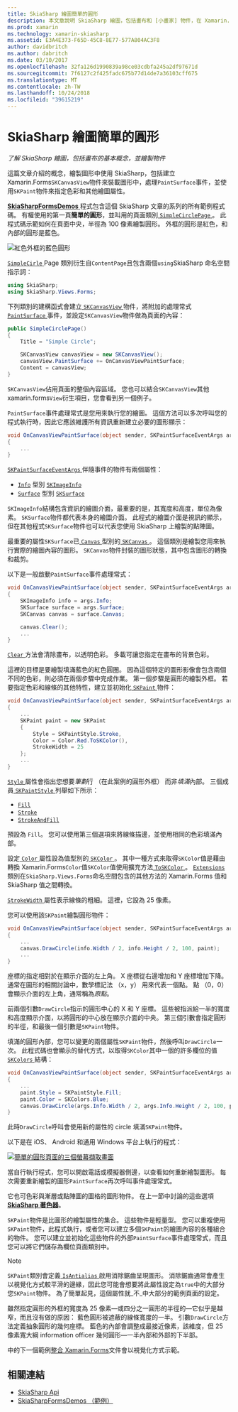 ```yaml
---
title: SkiaSharp 繪圖簡單的圓形
description: 本文章說明 SkiaSharp 繪圖，包括畫布和 [小畫家] 物件，在 Xamarin.Forms 應用程式的基本概念，並示範此範例程式碼。
ms.prod: xamarin
ms.technology: xamarin-skiasharp
ms.assetid: E3A4E373-F65D-45C8-8E77-577A804AC3F8
author: davidbritch
ms.author: dabritch
ms.date: 03/10/2017
ms.openlocfilehash: 32fa126d1990839a98ce03cdbfa245a2df97671d
ms.sourcegitcommit: 7f6127c2f425fadc675b77d14de7a36103cff675
ms.translationtype: MT
ms.contentlocale: zh-TW
ms.lasthandoff: 10/24/2018
ms.locfileid: "39615219"
---
```

# <a name="drawing-a-simple-circle-in-skiasharp"></a>SkiaSharp 繪圖簡單的圓形

_了解 SkiaSharp 繪圖，包括畫布的基本概念，並繪製物件_

這篇文章介紹的概念，繪製圖形中使用 SkiaSharp，包括建立 Xamarin.Forms`SKCanvasView`物件來裝載圖形中，處理`PaintSurface`事件，並使用`SKPaint`物件來指定色彩和其他繪圖屬性。

[ **SkiaSharpFormsDemos** ](https://developer.xamarin.com/samples/xamarin-forms/SkiaSharpForms/Demos/)程式包含這個 SkiaSharp 文章的系列的所有範例程式碼。 有權使用的第一頁**簡單的圓形**，並叫用的頁面類別[ `SimpleCirclePage` ](https://github.com/xamarin/xamarin-forms-samples/blob/master/SkiaSharpForms/Demos/Demos/SkiaSharpFormsDemos/Basics/SimpleCirclePage.cs)。 此程式碼示範如何在頁面中央，半徑為 100 像素繪製圓形。 外框的圓形是紅色，和內部的圓形是藍色。

![](circle-images/circleexample.png "紅色外框的藍色圓形")

[ `SimpleCirle` ](https://github.com/xamarin/xamarin-forms-samples/blob/master/SkiaSharpForms/Demos/Demos/SkiaSharpFormsDemos/Basics/SimpleCirclePage.cs) Page 類別衍生自`ContentPage`且包含兩個`using`SkiaSharp 命名空間指示詞：

```csharp
using SkiaSharp;
using SkiaSharp.Views.Forms;
```

下列類別的建構函式會建立[ `SKCanvasView` ](xref:SkiaSharp.Views.Forms.SKCanvasView)物件，將附加的處理常式[ `PaintSurface` ](xref:SkiaSharp.Views.Forms.SKCanvasView.PaintSurface)事件，並設定`SKCanvasView`物件做為頁面的內容：

```csharp
public SimpleCirclePage()
{
    Title = "Simple Circle";

    SKCanvasView canvasView = new SKCanvasView();
    canvasView.PaintSurface += OnCanvasViewPaintSurface;
    Content = canvasView;
}
```

`SKCanvasView`佔用頁面的整個內容區域。 您也可以結合`SKCanvasView`其他 xamarin.forms`View`衍生項目，您會看到另一個例子。

`PaintSurface`事件處理常式是您用來執行您的繪圖。 這個方法可以多次呼叫您的程式執行時，因此它應該維護所有資訊重新建立必要的圖形顯示：

```csharp
void OnCanvasViewPaintSurface(object sender, SKPaintSurfaceEventArgs args)
{
    ...
}

```

[ `SKPaintSurfaceEventArgs` ](xref:SkiaSharp.Views.Forms.SKPaintSurfaceEventArgs)伴隨事件的物件有兩個屬性：

- [`Info`](xref:SkiaSharp.Views.Forms.SKPaintSurfaceEventArgs.Info) 型別 [`SKImageInfo`](xref:SkiaSharp.SKImageInfo)
- [`Surface`](xref:SkiaSharp.Views.Forms.SKPaintSurfaceEventArgs.Surface) 型別 [`SKSurface`](xref:SkiaSharp.SKSurface)

`SKImageInfo`結構包含資訊的繪圖介面，最重要的是，其寬度和高度，單位為像素。 `SKSurface`物件都代表本身的繪圖介面。 此程式的繪圖介面是視訊的顯示，但在其他程式`SKSurface`物件也可以代表您使用 SkiaSharp 上繪製的點陣圖。

最重要的屬性`SKSurface`已[ `Canvas` ](xref:SkiaSharp.SKSurface.Canvas)型別的[ `SKCanvas` ](xref:SkiaSharp.SKCanvas)。 這個類別是繪製您用來執行實際的繪圖內容的圖形。 `SKCanvas`物件封裝的圖形狀態，其中包含圖形的轉換和裁剪。

以下是一般啟動`PaintSurface`事件處理常式：

```csharp
void OnCanvasViewPaintSurface(object sender, SKPaintSurfaceEventArgs args)
{
    SKImageInfo info = args.Info;
    SKSurface surface = args.Surface;
    SKCanvas canvas = surface.Canvas;

    canvas.Clear();
    ...
}

```

[ `Clear` ](xref:SkiaSharp.SKCanvas.Clear)方法會清除畫布，以透明色彩。 多載可讓您指定在畫布的背景色彩。

這裡的目標是要繪製填滿藍色的紅色圓圈。 因為這個特定的圖形影像會包含兩個不同的色彩，則必須在兩個步驟中完成作業。 第一個步驟是圓形的繪製外框。 若要指定色彩和線條的其他特性，建立並初始化[ `SKPaint` ](xref:SkiaSharp.SKPaint)物件：

```csharp
void OnCanvasViewPaintSurface(object sender, SKPaintSurfaceEventArgs args)
{
    ...
    SKPaint paint = new SKPaint
    {
        Style = SKPaintStyle.Stroke,
        Color = Color.Red.ToSKColor(),
        StrokeWidth = 25
    };
    ...
}
```

[ `Style` ](xref:SkiaSharp.SKPaint.Style)屬性會指出您想要*筆劃*行 （在此案例的圓形外框） 而非*填滿*內部。 三個成員[ `SKPaintStyle` ](xref:SkiaSharp.SKPaintStyle)列舉如下所示：

- [`Fill`](xref:SkiaSharp.SKPaintStyle.Fill)
- [`Stroke`](xref:SkiaSharp.SKPaintStyle.Stroke)
- [`StrokeAndFill`](xref:SkiaSharp.SKPaintStyle.StrokeAndFill)

預設為 `Fill`。 您可以使用第三個選項來將線條描邊，並使用相同的色彩填滿內部。

設定[ `Color` ](xref:SkiaSharp.SKPaint.Color)屬性設為值型別的[ `SKColor` ](xref:SkiaSharp.SKColor)。 其中一種方式來取得`SKColor`值是藉由轉換 Xamarin.Forms`Color`值`SKColor`值使用擴充方法[ `ToSKColor` ](SkiaSharp.Views.Forms.Extensions.ToSKColor*)。 [ `Extensions` ](xref:SkiaSharp.Views.Forms.Extensions)類別在`SkiaSharp.Views.Forms`命名空間包含的其他方法的 Xamarin.Forms 值和 SkiaSharp 值之間轉換。

[ `StrokeWidth` ](xref:SkiaSharp.SKPaint.StrokeWidth)屬性表示線條的粗細。 這裡，它設為 25 像素。

您可以使用該`SKPaint`繪製圓形物件：

```csharp
void OnCanvasViewPaintSurface(object sender, SKPaintSurfaceEventArgs args)
{
    ...
    canvas.DrawCircle(info.Width / 2, info.Height / 2, 100, paint);
    ...
}
```

座標的指定相對於在顯示介面的左上角。 X 座標從右邊增加和 Y 座標增加下降。 通常在圖形的相關討論中，數學標記法 （x，y） 用來代表一個點。 點 （0，0） 會顯示介面的左上角，通常稱為*原點*。

前兩個引數`DrawCircle`指示的圓形中心的 X 和 Y 座標。 這些被指派給一半的寬度和高度顯示介面，以將圓形的中心放在顯示介面的中央。 第三個引數會指定圓形的半徑，和最後一個引數是`SKPaint`物件。

填滿的圓形內部，您可以變更的兩個屬性`SKPaint`物件，然後呼叫`DrawCircle`一次。 此程式碼也會顯示的替代方式，以取得`SKColor`其中一個的許多欄位的值[ `SKColors` ](xref:SkiaSharp.SKColors)結構：

```csharp
void OnCanvasViewPaintSurface(object sender, SKPaintSurfaceEventArgs args)
{
    ...
    paint.Style = SKPaintStyle.Fill;
    paint.Color = SKColors.Blue;
    canvas.DrawCircle(args.Info.Width / 2, args.Info.Height / 2, 100, paint);
}
```
此時`DrawCircle`呼叫會使用新的屬性的 circle 填滿`SKPaint`物件。

以下是在 iOS、 Android 和通用 Windows 平台上執行的程式：

[![](circle-images/simplecircle-small.png "簡單的圓形頁面的三個螢幕擷取畫面")](circle-images/simplecircle-large.png#lightbox "簡單的圓形頁面的三個螢幕擷取畫面")

當自行執行程式，您可以開啟電話或模擬器側邊，以查看如何重新繪製圖形。 每次需要重新繪製的圖形`PaintSurface`再次呼叫事件處理常式。

它也可色彩與漸層或點陣圖的圖格的圖形物件。 在上一節中討論的這些選項[ **SkiaSharp 著色器**](../effects/shaders/index.md)。

`SKPaint`物件是比圖形的繪製屬性的集合。 這些物件是輕量型。 您可以重複使用`SKPaint`物件，此程式執行，或者您可以建立多個`SKPaint`的繪圖內容的各種組合的物件。 您可以建立並初始化這些物件的外部`PaintSurface`事件處理常式，而且您可以將它們儲存為欄位頁面類別中。

> [!NOTE]
> `SKPaint`類別會定義[ `IsAntialias` ](xref:SkiaSharp.SKPaint.IsAntialias)啟用消除鋸齒呈現圖形。 消除鋸齒通常會產生以視覺化方式較平滑的邊緣，因此您可能會想要將此屬性設定為`true`中的大部分您`SKPaint`物件。 為了簡單起見，這個屬性就_不_中大部分的範例頁面的設定。

雖然指定圓形的外框的寬度為 25 像素&mdash;或四分之一圓形的半徑的&mdash;它似乎是越窄，而且沒有做的原因： 藍色圓形被遮蔽的線條寬度的一半。 引數`DrawCircle`方法定義抽象圓形的幾何座標。 藍色的內部會調整成最接近像素，該維度，但 25 像素寬大綱 information officer 幾何圓形&mdash;一半內部和外部的下半部。

中的下一個範例[整合 Xamarin.Forms](~/xamarin-forms/user-interface/graphics/skiasharp/basics/integration.md)文件會以視覺化方式示範。


## <a name="related-links"></a>相關連結

- [SkiaSharp Api](https://docs.microsoft.com/dotnet/api/skiasharp)
- [SkiaSharpFormsDemos （範例）](https://developer.xamarin.com/samples/xamarin-forms/SkiaSharpForms/Demos/)
